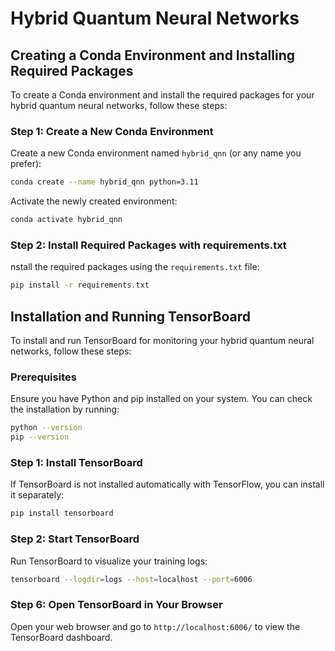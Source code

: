 # Hybrid Quantum Neural Networks

## Creating a Conda Environment and Installing Required Packages

To create a Conda environment and install the required packages for your hybrid quantum neural networks, follow these steps:

### Step 1: Create a New Conda Environment

Create a new Conda environment named `hybrid_qnn` (or any name you prefer):

```sh
conda create --name hybrid_qnn python=3.11
```

Activate the newly created environment:

```sh
conda activate hybrid_qnn
```

### Step 2: Install Required Packages with requirements.txt

nstall the required packages using the `requirements.txt` file:

```sh
pip install -r requirements.txt
```

## Installation and Running TensorBoard

To install and run TensorBoard for monitoring your hybrid quantum neural networks, follow these steps:

### Prerequisites

Ensure you have Python and pip installed on your system. You can check the installation by running:

```sh
python --version
pip --version
```

### Step 1: Install TensorBoard

If TensorBoard is not installed automatically with TensorFlow, you can install it separately:

```sh
pip install tensorboard
```

### Step 2: Start TensorBoard

Run TensorBoard to visualize your training logs:

```sh
tensorboard --logdir=logs --host=localhost --port=6006
```

### Step 6: Open TensorBoard in Your Browser

Open your web browser and go to `http://localhost:6006/` to view the TensorBoard dashboard.

